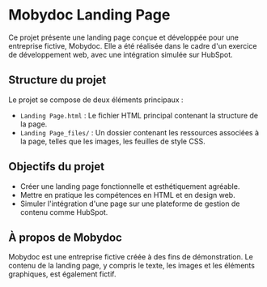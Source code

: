 # Mobydoc Landing Page

Ce projet présente une landing page conçue et développée pour une entreprise fictive, Mobydoc. Elle a été réalisée dans le cadre d'un exercice de développement web, avec une intégration simulée sur HubSpot.

## Structure du projet

Le projet se compose de deux éléments principaux :

- `Landing Page.html` : Le fichier HTML principal contenant la structure de la page.
- `Landing Page_files/` : Un dossier contenant les ressources associées à la page, telles que les images, les feuilles de style CSS.

## Objectifs du projet

- Créer une landing page fonctionnelle et esthétiquement agréable.
- Mettre en pratique les compétences en HTML et en design web.
- Simuler l'intégration d'une page sur une plateforme de gestion de contenu comme HubSpot.

## À propos de Mobydoc

Mobydoc est une entreprise fictive créée à des fins de démonstration. Le contenu de la landing page, y compris le texte, les images et les éléments graphiques, est également fictif.
